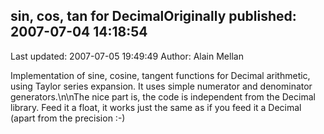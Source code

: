## sin, cos, tan for DecimalOriginally published: 2007-07-04 14:18:54 
Last updated: 2007-07-05 19:49:49 
Author: Alain Mellan 
 
Implementation of sine, cosine, tangent functions for Decimal arithmetic, using Taylor series expansion. It uses simple numerator and denominator generators.\n\nThe nice part is, the code is independent from the Decimal library. Feed it a float, it works just the same as if you feed it a Decimal (apart from the precision :-)